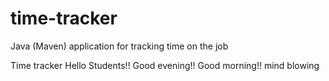 # time-tracker
Java (Maven) application for tracking time on the job

Time tracker
Hello Students!!
Good evening!!
Good morning!!
mind blowing
